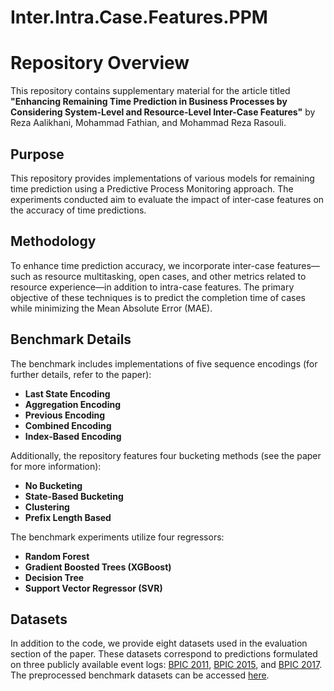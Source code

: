 # Inter.Intra.Case.Features.PPM
# Repository Overview

This repository contains supplementary material for the article titled **"Enhancing Remaining Time Prediction in Business Processes by Considering System-Level and Resource-Level Inter-Case Features"** by Reza Aalikhani, Mohammad Fathian, and Mohammad Reza Rasouli.

## Purpose

This repository provides implementations of various models for remaining time prediction using a Predictive Process Monitoring approach. The experiments conducted aim to evaluate the impact of inter-case features on the accuracy of time predictions.

## Methodology

To enhance time prediction accuracy, we incorporate inter-case features—such as resource multitasking, open cases, and other metrics related to resource experience—in addition to intra-case features. The primary objective of these techniques is to predict the completion time of cases while minimizing the Mean Absolute Error (MAE).

## Benchmark Details

The benchmark includes implementations of five sequence encodings (for further details, refer to the paper):

- **Last State Encoding**
- **Aggregation Encoding**
- **Previous Encoding**
- **Combined Encoding**
- **Index-Based Encoding**

Additionally, the repository features four bucketing methods (see the paper for more information):

- **No Bucketing**
- **State-Based Bucketing**
- **Clustering**
- **Prefix Length Based**

The benchmark experiments utilize four regressors:

- **Random Forest**
- **Gradient Boosted Trees (XGBoost)**
- **Decision Tree**
- **Support Vector Regressor (SVR)**
## Datasets
In addition to the code, we provide eight datasets used in the evaluation section of the paper. These datasets correspond to predictions formulated on three publicly available event logs: [BPIC 2011](https://data.4tu.nl/datasets/5ea5bb88-feaa-4e6f-a743-6460a755e05b/1), [BPIC 2015](https://data.4tu.nl/datasets/64fce6ea-5ca8-403b-aa09-82b53517af8a/1), and [BPIC 2017](https://data.4tu.nl/datasets/5c9717a0-4c22-4b78-a3ad-d2234208bfd7/1). The preprocessed benchmark datasets can be accessed [here](https://drive.google.com/file/d/1fDBDdAx_GYfpJAqDQxYGp1qgjQu4FwOf/view?usp=sharing).
